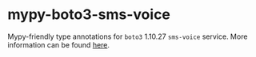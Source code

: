 # mypy-boto3-sms-voice

Mypy-friendly type annotations for `boto3` 1.10.27 `sms-voice` service.
More information can be found [here](https://github.com/vemel/mypy_boto3).
